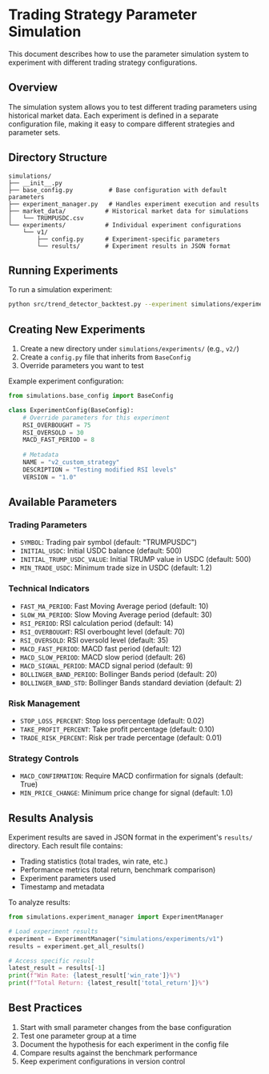 # Trading Strategy Parameter Simulation

This document describes how to use the parameter simulation system to experiment with different trading strategy configurations.

## Overview

The simulation system allows you to test different trading parameters using historical market data. Each experiment is defined in a separate configuration file, making it easy to compare different strategies and parameter sets.

## Directory Structure

```
simulations/
├── __init__.py
├── base_config.py          # Base configuration with default parameters
├── experiment_manager.py   # Handles experiment execution and results
├── market_data/           # Historical market data for simulations
│   └── TRUMPUSDC.csv
└── experiments/           # Individual experiment configurations
    └── v1/
        ├── config.py      # Experiment-specific parameters
        └── results/       # Experiment results in JSON format
```

## Running Experiments

To run a simulation experiment:

```bash
python src/trend_detector_backtest.py --experiment simulations/experiments/v1
```

## Creating New Experiments

1. Create a new directory under `simulations/experiments/` (e.g., `v2/`)
2. Create a `config.py` file that inherits from `BaseConfig`
3. Override parameters you want to test

Example experiment configuration:

```python
from simulations.base_config import BaseConfig

class ExperimentConfig(BaseConfig):
    # Override parameters for this experiment
    RSI_OVERBOUGHT = 75
    RSI_OVERSOLD = 30
    MACD_FAST_PERIOD = 8
    
    # Metadata
    NAME = "v2_custom_strategy"
    DESCRIPTION = "Testing modified RSI levels"
    VERSION = "1.0"
```

## Available Parameters

### Trading Parameters
- `SYMBOL`: Trading pair symbol (default: "TRUMPUSDC")
- `INITIAL_USDC`: Initial USDC balance (default: 500)
- `INITIAL_TRUMP_USDC_VALUE`: Initial TRUMP value in USDC (default: 500)
- `MIN_TRADE_USDC`: Minimum trade size in USDC (default: 1.2)

### Technical Indicators
- `FAST_MA_PERIOD`: Fast Moving Average period (default: 10)
- `SLOW_MA_PERIOD`: Slow Moving Average period (default: 30)
- `RSI_PERIOD`: RSI calculation period (default: 14)
- `RSI_OVERBOUGHT`: RSI overbought level (default: 70)
- `RSI_OVERSOLD`: RSI oversold level (default: 35)
- `MACD_FAST_PERIOD`: MACD fast period (default: 12)
- `MACD_SLOW_PERIOD`: MACD slow period (default: 26)
- `MACD_SIGNAL_PERIOD`: MACD signal period (default: 9)
- `BOLLINGER_BAND_PERIOD`: Bollinger Bands period (default: 20)
- `BOLLINGER_BAND_STD`: Bollinger Bands standard deviation (default: 2)

### Risk Management
- `STOP_LOSS_PERCENT`: Stop loss percentage (default: 0.02)
- `TAKE_PROFIT_PERCENT`: Take profit percentage (default: 0.10)
- `TRADE_RISK_PERCENT`: Risk per trade percentage (default: 0.01)

### Strategy Controls
- `MACD_CONFIRMATION`: Require MACD confirmation for signals (default: True)
- `MIN_PRICE_CHANGE`: Minimum price change for signal (default: 1.0)

## Results Analysis

Experiment results are saved in JSON format in the experiment's `results/` directory. Each result file contains:
- Trading statistics (total trades, win rate, etc.)
- Performance metrics (total return, benchmark comparison)
- Experiment parameters used
- Timestamp and metadata

To analyze results:
```python
from simulations.experiment_manager import ExperimentManager

# Load experiment results
experiment = ExperimentManager("simulations/experiments/v1")
results = experiment.get_all_results()

# Access specific result
latest_result = results[-1]
print(f"Win Rate: {latest_result['win_rate']}%")
print(f"Total Return: {latest_result['total_return']}%")
```

## Best Practices

1. Start with small parameter changes from the base configuration
2. Test one parameter group at a time
3. Document the hypothesis for each experiment in the config file
4. Compare results against the benchmark performance
5. Keep experiment configurations in version control 